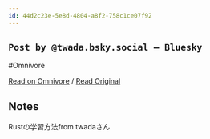 ```yaml
---
id: 44d2c23e-5e8d-4804-a8f2-758c1ce07f92
---
```


## `Post by @twada.bsky.social — Bluesky`
#Omnivore

[Read on Omnivore](https://omnivore.app/me/https-bsky-app-profile-twada-bsky-social-post-3-kympfj-3-gi-32-g-1910eafefd6) / [Read Original](https://bsky.app/profile/twada.bsky.social/post/3kympfj3gi32g)

## Notes

Rustの学習方法from twadaさん


